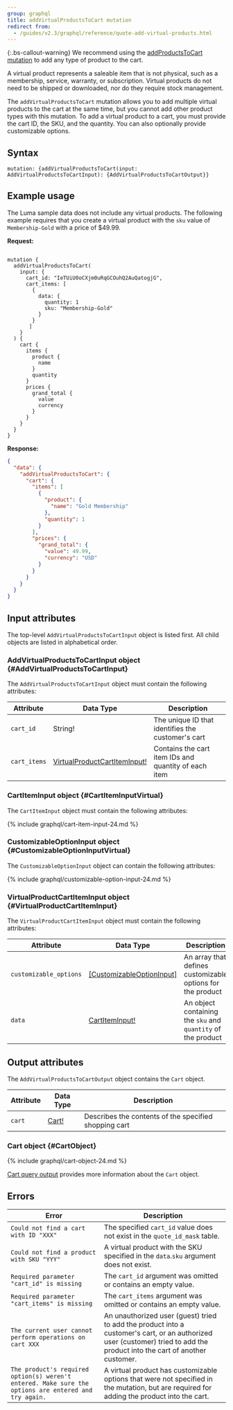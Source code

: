 ```yaml
---
group: graphql
title: addVirtualProductsToCart mutation
redirect from:
  - /guides/v2.3/graphql/reference/quote-add-virtual-products.html
---
```


{:.bs-callout-warning}
We recommend using the [addProductsToCart mutation]({{page.baseurl}}/graphql/mutations/add-products-to-cart.html) to add any type of product to the cart.

A virtual product represents a saleable item that is not physical, such as a membership, service, warranty, or subscription. Virtual products do not need to be shipped or downloaded, nor do they require stock management.

The `addVirtualProductsToCart` mutation allows you to add multiple virtual products to the cart at the same time, but you cannot add other product types with this mutation. To add a virtual product to a cart, you must provide the cart ID, the SKU, and the quantity. You can also optionally provide customizable options.

## Syntax

`mutation: {addVirtualProductsToCart(input: AddVirtualProductsToCartInput): {AddVirtualProductsToCartOutput}}`

## Example usage

The Luma sample data does not include any virtual products. The following example requires that you create a virtual product with the `sku` value of `Membership-Gold` with a price of $49.99.

**Request:**

```text

mutation {
  addVirtualProductsToCart(
    input: {
      cart_id: "IeTUiU0oCXjm0uRqGCOuhQ2AuQatogjG",
      cart_items: [
        {
          data: {
            quantity: 1
            sku: "Membership-Gold"
          }
        }
       ]
    }
  ) {
    cart {
      items {
        product {
          name
        }
        quantity
      }
      prices {
        grand_total {
          value
          currency
        }
      }
    }
  }
}
```

**Response:**

```json
{
  "data": {
    "addVirtualProductsToCart": {
      "cart": {
        "items": [
          {
            "product": {
              "name": "Gold Membership"
            },
            "quantity": 1
          }
        ],
        "prices": {
          "grand_total": {
            "value": 49.99,
            "currency": "USD"
          }
        }
      }
    }
  }
}
```

## Input attributes

The top-level `AddVirtualProductsToCartInput` object is listed first. All child objects are listed in alphabetical order.

### AddVirtualProductsToCartInput object {#AddVirtualProductsToCartInput}

The `AddVirtualProductsToCartInput` object must contain the following attributes:

Attribute |  Data Type | Description
--- | --- | ---
`cart_id` | String! | The unique ID that identifies the customer's cart
`cart_items` | [VirtualProductCartItemInput!](#VirtualProductCartItemInput) | Contains the cart item IDs and quantity of each item

### CartItemInput object {#CartItemInputVirtual}

The `CartItemInput` object must contain the following attributes:

{% include graphql/cart-item-input-24.md %}

### CustomizableOptionInput object {#CustomizableOptionInputVirtual}

The `CustomizableOptionInput` object can contain the following attributes:

{% include graphql/customizable-option-input-24.md %}

### VirtualProductCartItemInput object {#VirtualProductCartItemInput}

The `VirtualProductCartItemInput` object must contain the following attributes:

Attribute |  Data Type | Description
--- | --- | ---
`customizable_options` |[[CustomizableOptionInput]](#CustomizableOptionInputVirtual) | An array that defines customizable options for the product
`data` | [CartItemInput!](#CartItemInputVirtual) | An object containing the `sku` and `quantity` of the product

## Output attributes

The `AddVirtualProductsToCartOutput` object contains the `Cart` object.

Attribute |  Data Type | Description
--- | --- | ---
`cart` |[Cart!](#CartObject) | Describes the contents of the specified shopping cart

### Cart object {#CartObject}

{% include graphql/cart-object-24.md %}

[Cart query output]({{page.baseurl}}/graphql/queries/cart.html#cart-output) provides more information about the `Cart` object.

## Errors

Error | Description
--- | ---
`Could not find a cart with ID "XXX"` | The specified `cart_id` value does not exist in the `quote_id_mask` table.
`Could not find a product with SKU "YYY"` | A virtual product with the SKU specified in the `data`.`sku` argument does not exist.
`Required parameter "cart_id" is missing` | The `cart_id` argument was omitted or contains an empty value.
`Required parameter "cart_items" is missing` | The `cart_items` argument was omitted or contains an empty value.
`The current user cannot perform operations on cart XXX` | An unauthorized user (guest) tried to add the product into a customer's cart, or an authorized user (customer) tried to add the product into the cart of another customer.
`The product's required option(s) weren't entered. Make sure the options are entered and try again.` | A virtual product has customizable options that were not specified in the mutation, but are required for adding the product into the cart.
